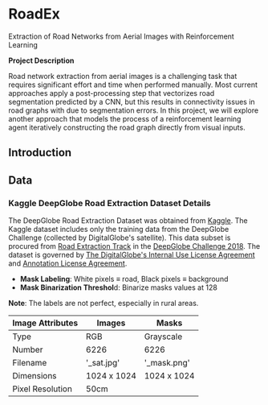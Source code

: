 # RoadEx
Extraction of Road Networks from Aerial Images with Reinforcement Learning

**Project Description**


Road network extraction from aerial images is a challenging task that requires significant effort and time when performed manually. Most current approaches apply a post-processing step that vectorizes road segmentation predicted by a CNN, but this results in connectivity issues in road graphs with due to segmentation errors. In this project, we will explore another approach that models the process of a reinforcement learning agent iteratively constructing the road graph directly from visual inputs.


## Introduction


## Data


### Kaggle DeepGlobe Road Extraction Dataset Details

The DeepGlobe Road Extraction Dataset was obtained from [Kaggle](https://www.kaggle.com/datasets/balraj98/deepglobe-road-extraction-dataset). The Kaggle dataset includes only the training data from the DeepGlobe Challenge (collected by DigitalGlobe's satellite). This data subset is procured from [Road Extraction Track](https://competitions.codalab.org/competitions/18467) in the [DeepGlobe Challenge 2018](http://deepglobe.org/challenge.html). The dataset is governed by [The DigitalGlobe's Internal Use License Agreement](http://deepglobe.org/docs/CVPR_InternalUseLicenseAgreement_07-11-18.pdf) and [Annotation License Agreement](http://deepglobe.org/docs/Annotation%20License%20Agreement.pdf).


* **Mask Labeling**: White pixels ≡ road, Black pixels ≡ background
* **Mask Binarization Threshol**d: Binarize masks values at 128

**Note**: The labels are not perfect, especially in rural areas.

| Image Attributes   | Images                                   | Masks                                        |
|-------------------|-------------------------------------------|----------------------------------------------|
| Type              | RGB                                       | Grayscale                                    |
| Number            | 6226                                      | 6226                                         |
| Filename          | '_sat.jpg'                                | '_mask.png'                                  |
| Dimensions        | 1024 x 1024                               | 1024 x 1024                                  |
| Pixel Resolution  | 50cm                                      |                                              |



